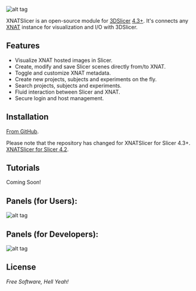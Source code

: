 ![alt tag](https://raw.github.com/MokaCreativeLLC/XNATSlicer/master/XNATSlicer/Resources/Images/XNATSlicer-MainIcon.png)


XNATSlicer is an open-source module for [3DSlicer](http://www.slicer.org/) [4.3+](http://download.slicer.org).  It's connects any [XNAT](http://www.xnat.org/) instance for visualization and I/O with 3DSlicer.


Features
----
* Visualize XNAT hosted images in Slicer.
* Create, modify and save Slicer scenes directly from/to XNAT.
* Toggle and customize XNAT metadata.
* Create new projects, subjects and experiments on the fly.
* Search projects, subjects and experiments.
* Fluid interaction between Slicer and XNAT.
* Secure login and host management.



Installation
--------------

[From GitHub](https://github.com/MokaCreativeLLC/XNATSlicer/wiki/Installing-XNATSlicer-from-GitHub).

Please note that the repository has changed for XNATSlicer for Slicer 4.3+.  [XNATSlicer for Slicer 4.2](https://github.com/skumar221/XNATSlicer).


Tutorials
--------------

Coming Soon!


Panels (for Users):
--------------
![alt tag](https://raw.github.com/MokaCreativeLLC/XNATSlicer/master/XNATSlicer/Resources/Images/UserDesc_MainPanel.png)


Panels (for Developers):
--------------
![alt tag](https://raw.github.com/MokaCreativeLLC/XNATSlicer/master/XNATSlicer/Resources/Images/DeveloperDesc_MainPanel.png)

License
----

*Free Software, Hell Yeah!*
  
    